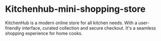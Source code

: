 # Kitchenhub-mini-shopping-store
KitchenHub is a modern online store for all kitchen needs. With a user-friendly interface, curated collection and secure checkout. It's a seamless shopping experience for home cooks.
